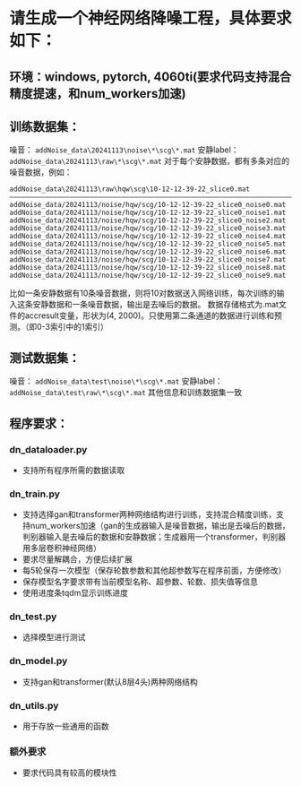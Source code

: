 # 请生成一个神经网络降噪工程，具体要求如下：
## 环境：windows, pytorch, 4060ti(要求代码支持混合精度提速，和num_workers加速)
## 训练数据集：
噪音： `addNoise_data\20241113\noise\*\scg\*.mat`
安静label： `addNoise_data\20241113\raw\*\scg\*.mat`
对于每个安静数据，都有多条对应的噪音数据，例如：
``` 安静数据和噪音数据对应关系
addNoise_data\20241113\raw\hqw\scg\10-12-12-39-22_slice0.mat
——————————————————————————————————————————————————————————————————————————————————————————————————————————————————————————————————————————————
addNoise_data/20241113/noise/hqw/scg/10-12-12-39-22_slice0_noise0.mat addNoise_data/20241113/noise/hqw/scg/10-12-12-39-22_slice0_noise1.mat addNoise_data/20241113/noise/hqw/scg/10-12-12-39-22_slice0_noise2.mat addNoise_data/20241113/noise/hqw/scg/10-12-12-39-22_slice0_noise3.mat addNoise_data/20241113/noise/hqw/scg/10-12-12-39-22_slice0_noise4.mat addNoise_data/20241113/noise/hqw/scg/10-12-12-39-22_slice0_noise5.mat addNoise_data/20241113/noise/hqw/scg/10-12-12-39-22_slice0_noise6.mat addNoise_data/20241113/noise/hqw/scg/10-12-12-39-22_slice0_noise7.mat addNoise_data/20241113/noise/hqw/scg/10-12-12-39-22_slice0_noise8.mat addNoise_data/20241113/noise/hqw/scg/10-12-12-39-22_slice0_noise9.mat
```
比如一条安静数据有10条噪音数据，则将10对数据送入网络训练，每次训练的输入这条安静数据和一条噪音数据，输出是去噪后的数据。
数据存储格式为.mat文件的accresult变量，形状为(4, 2000)。只使用第二条通道的数据进行训练和预测。（即0-3索引中的1索引）

## 测试数据集：
噪音： `addNoise_data\test\noise\*\scg\*.mat`
安静label： `addNoise_data\test\raw\*\scg\*.mat`
其他信息和训练数据集一致

## 程序要求：
### dn_dataloader.py
- 支持所有程序所需的数据读取

### dn_train.py
- 支持选择gan和transformer两种网络结构进行训练，支持混合精度训练，支持num_workers加速（gan的生成器输入是噪音数据，输出是去噪后的数据，判别器输入是去噪后的数据和安静数据；生成器用一个transformer，判别器用多层卷积神经网络）
- 要求尽量解耦合，方便后续扩展
- 每5轮保存一次模型（保存轮数参数和其他超参数写在程序前面，方便修改）
- 保存模型名字要求带有当前模型名称、超参数、轮数、损失值等信息
- 使用进度条tqdm显示训练进度

### dn_test.py
- 选择模型进行测试

### dn_model.py
- 支持gan和transformer(默认8层4头)两种网络结构

### dn_utils.py
- 用于存放一些通用的函数

### 额外要求
- 要求代码具有较高的模块性
